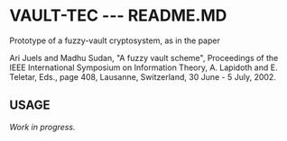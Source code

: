 VAULT-TEC --- README.MD
=======================

Prototype of a fuzzy-vault cryptosystem, as in the paper

Ari Juels and Madhu Sudan, "A fuzzy vault scheme", Proceedings of the IEEE International Symposium on Information Theory, A. Lapidoth and E. Teletar, Eds., page 408, Lausanne, Switzerland, 30 June - 5 July, 2002.

USAGE
-----

_Work in progress._
